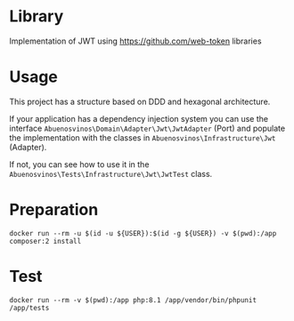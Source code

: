 
# Library

Implementation of JWT using https://github.com/web-token libraries

# Usage

This project has a structure based on DDD and hexagonal architecture.

If your application has a dependency injection system you can use the interface ```Abuenosvinos\Domain\Adapter\Jwt\JwtAdapter``` (Port) and populate the implementation with the classes in ```Abuenosvinos\Infrastructure\Jwt``` (Adapter).

If not, you can see how to use it in the ```Abuenosvinos\Tests\Infrastructure\Jwt\JwtTest``` class.

# Preparation

```
docker run --rm -u $(id -u ${USER}):$(id -g ${USER}) -v $(pwd):/app composer:2 install
```

# Test

```
docker run --rm -v $(pwd):/app php:8.1 /app/vendor/bin/phpunit /app/tests
```

